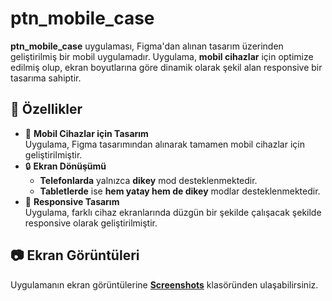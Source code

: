 # ptn_mobile_case

**ptn_mobile_case** uygulaması, Figma'dan alınan tasarım üzerinden geliştirilmiş bir mobil uygulamadır. Uygulama, **mobil cihazlar** için optimize edilmiş olup, ekran boyutlarına göre dinamik olarak şekil alan responsive bir tasarıma sahiptir.

## 📌 Özellikler

- 📱 **Mobil Cihazlar için Tasarım**  
  Uygulama, Figma tasarımından alınarak tamamen mobil cihazlar için geliştirilmiştir.
- 🔒 **Ekran Dönüşümü**  
  - **Telefonlarda** yalnızca **dikey** mod desteklenmektedir.  
  - **Tabletlerde** ise **hem yatay hem de dikey** modlar desteklenmektedir.
- 🎨 **Responsive Tasarım**  
  Uygulama, farklı cihaz ekranlarında düzgün bir şekilde çalışacak şekilde responsive olarak geliştirilmiştir.

## 📷 Ekran Görüntüleri

Uygulamanın ekran görüntülerine [**Screenshots**](./screenshoots) klasöründen ulaşabilirsiniz.
